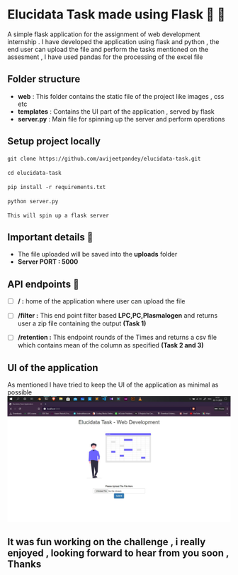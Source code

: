 # Elucidata Task made using Flask :tada: :rocket:
A simple flask application for the assignment of web development internship .
I have developed the application using flask and python , the end user can upload the file and perform the tasks mentioned on the assesment , I have used pandas for the processing of the excel file

## Folder structure
- **web** : This folder contains the static file of the project like images , css etc
- **templates** : Contains the UI part of the application , served by flask
- **server.py** : Main file for spinning up the server and perform operations

## Setup project locally
```
git clone https://github.com/avijeetpandey/elucidata-task.git

cd elucidata-task

pip install -r requirements.txt

python server.py

This will spin up a flask server
```


## Important details :rocket:
- The file uploaded will be saved into the **uploads** folder
- **Server PORT : 5000**

## API endpoints :muscle:

- [ ] **/ :** home of the application where user can upload the file 
- [ ] **/filter :** This end point filter based **LPC,PC,Plasmalogen** and returns user a zip file containing the output **(Task 1)**
- [ ] **/retention :** This endpoint rounds of the Times and returns a csv file which contains mean of the column as specified **(Task 2 and 3)**


## UI of the application 
As mentioned I have tried to keep the UI of the application as minimal as possible 
<img src="screenshots/one.jpg" alt="UI app" />

## It was fun working on the challenge , i really enjoyed , looking forward to hear from you soon , Thanks